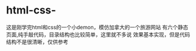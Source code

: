 # html-css-
这是刚学完html和css的一个小demon，模仿加拿大的一个旅游网站
有六个静态页面,纯手敲代码，目录结构也比较简单，这里就不多说
效果基本实现，但是代码结构不是很清晰，仅供参考
